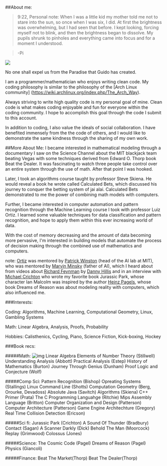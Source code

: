 ##About me:

>9:22, Personal note: When I was a little kid my mother told me not to stare into the sun, so once when I was six, I did. At first the brightness was overwhelming, but I had seen that before. I kept looking, forcing myself not to blink, and then the brightness began to dissolve. My pupils shrunk to pinholes and everything came into focus and for a moment I understood.

>-Pi

<img src = "./me.png">


No one shall expel us from the Paradise that Guido has created.

I am a programmer/mathematician who enjoys writing clean code.
My coding philosophy is similar to the philosophy of the [Arch Linux community] (https://wiki.archlinux.org/index.php/The_Arch_Way). 

Always striving to write high quality code is my personal goal of mine. Clean code is what makes coding enjoyable and fun for everyone within the coding community. I hope to accomplish this goal through the code I submit to this account. 

In addition to coding, I also value the ideals of social collaboration. I have benefited immensely from the the code of others, and I would like to demonstrate the same kindness through the sharing of my own work. 

##More About Me:
I became interested in mathematical modeling through a documentary I saw on the Science Channel about the MIT blackjack team beating Vegas with some techniques derived from Edward O. Thorp book Beat the Dealer. It was fascinating to watch three people take control over an entire system through the use of math. After that point I was hooked.

Later, I took an algorithms course taught by professor Steve Skiena. He would reveal a book he wrote called Calculated Bets, which discussed his journey to conquer the betting system of jai alai. Calculated Bets demonstrated to me the power of combining math models with computers.

Further, I became interested in computer automation and pattern recognition through the Machine Learning course I took with professor Luiz Ortiz. I learned some valuable techniques for data classification and pattern recognition, and hope to apply them within this ever increasing world of data.

With the cost of memory decreasing and the amount of data becoming more pervasive, I'm interested in building models that automate the process of decision making through the combined use of mathematics and computers.

note: 
[Ortiz](http://www3.cs.stonybrook.edu/~leortiz/) was mentored by [Patrick Winston](https://www.youtube.com/watch?v=uylHeDdlMrc) (head of the AI lab at MIT), who was mentored by [Marvin Minsky](https://www.youtube.com/watch?v=SNWVvZi3HX8) (father of AI), which I heard about from videos about [Richard Feynman](https://www.youtube.com/watch?v=Fzg1CU8t9nw) by [Danny Hillis](https://www.youtube.com/watch?v=oUUmcXfBetI) and in an interview with [Michael Crichton](https://www.youtube.com/watch?v=9QXota4sh7Q) who wrote my favorite book Jurassic Park, whose character Ian Malcolm was inspired by the author [Heinz Pagels](http://en.wikipedia.org/wiki/Heinz_Pagels), whose book Dreams of Reason was about modeling reality with computers, which also influenced me.


###Interests:

Coding:
Algorithms, Machine Learning, Computational Geometry, Linux, Gambling Systems

Math:
Linear Algebra, Analysis, Proofs, Probability

Hobbies:
Calisthenics, Cycling, Piano, Science Fiction, Kick-boxing, Hockey


###Book recs:

#####Math: 
![img](https://www.google.com/search?q=linear+algebra+lay&client=ubuntu&hs=FG9&channel=fs&source=lnms&tbm=isch&sa=X&ei=WhjhVK2oF4aigwSYuoDQDw&ved=0CAkQ_AUoAg&biw=1280&bih=803#imgdii=_&imgrc=1qTb1k4T7q6szM%253A%3BTQrus066TpailM%3Bhttp%253A%252F%252Fecx.images-amazon.com%252Fimages%252FI%252F41besOHLcpL.jpg%3Bhttp%253A%252F%252Fwww.amazon.com%252FLinear-Algebra-Its-Applications-Edition%252Fdp%252F0321385179%3B400%3B500)
Linear Algebra
Elements of Number Theory (Stillwell)
Understanding Analysis (Abbott)
Practical Analysis (Estep)
History of Mathematics (Burton)
Journey Through Genius (Dunham) 
Proof Logic and Conjecture (Wolf)  

#####Comp Sci:
Pattern Recognition (Bishop)
Opreating Systems (Stallings)
Linux Command Line (Shotts)
Computation Geometry (Berg, Orourke, Devadoss)
Absolute Java (Savitch)
Algorithms (Skiena)
C++ Primer (Prata)
The C Programming Languahge (Ritchie)
Mips Assembly Language (Britton)
Computer Organization and Design (Patterson)
Computer Architecture (Patterson)
Game Engine Architechture (Gregory)
Real Time Collision Detection (Ericson)


#####Sci fi:
Jurassic Park (Crichton) 
A Sound Of Thunder (Bradbury)
Contact (Sagan)
A Scanner Darkly (Dick)
Behold The Man (Moorcock)
Replay (Grimwood)
Colossus (Jones)

#####Science: 
The Cosmic Code (Pagel)
Dreams of Reason (Pagel)
Physics (Giancoli)

#####Finance: 
Beat The Market(Thorp)
Beat The Dealer(Thorp)
